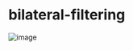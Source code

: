 # bilateral-filtering

![image](https://user-images.githubusercontent.com/57074947/203318897-783db420-6d99-41a2-b129-6088486a687b.png)
